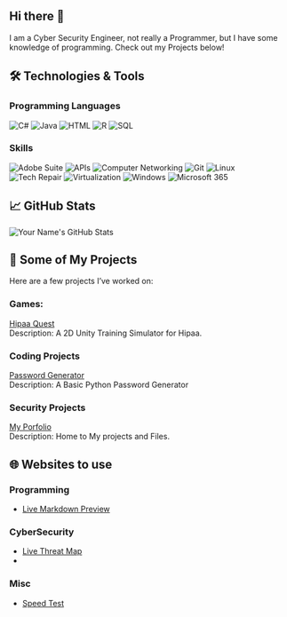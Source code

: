 ## Hi there 👋
I am a Cyber Security Engineer, not really a Programmer, but I have some knowledge of programming. Check out my Projects below!
<!--
**Klentz37/Klentz37** is a ✨ _special_ ✨ repository because its `README.md` (this file) appears on your GitHub profile.

Here are some ideas to get you started:

- 🔭 I’m currently working on ...
- 🌱 I’m currently learning ...
- 👯 I’m looking to collaborate on ...
- 🤔 I’m looking for help with ...
- 💬 Ask me about ...
- 📫 How to reach me: ...
- 😄 Pronouns: ...
- ⚡ Fun fact: ...
-->
## 🛠️ Technologies & Tools
<h3>Programming Languages</h3>
<p>
  <img alt="C#" src="https://img.shields.io/badge/-C%23-68217A?style=flat-square&logo=c-sharp&logoColor=white" />
  <img alt="Java" src="https://img.shields.io/badge/-Java-007396?style=flat-square&logo=java&logoColor=white" />
  <img alt="HTML" src="https://img.shields.io/badge/-HTML-E34F26?style=flat-square&logo=html5&logoColor=white" />
  <img alt="R" src="https://img.shields.io/badge/-R-276DC3?style=flat-square&logo=r&logoColor=white" />
  <img alt="SQL" src="https://img.shields.io/badge/-SQL-4479A1?style=flat-square&logo=sql&logoColor=white" />
</p>

<h3>Skills</h3>
<p>
  <img alt="Adobe Suite" src="https://img.shields.io/badge/-Adobe%20Suite-FF0000?style=flat-square&logo=adobe&logoColor=white" />
  <img alt="APIs" src="https://img.shields.io/badge/-APIs-4A90E2?style=flat-square&logo=api&logoColor=white" />
  <img alt="Computer Networking" src="https://img.shields.io/badge/-Computer%20Networking-3498DB?style=flat-square&logo=networking&logoColor=white" />
  <img alt="Git" src="https://img.shields.io/badge/-Git-F05032?style=flat-square&logo=git&logoColor=white" />
  <img alt="Linux" src="https://img.shields.io/badge/-Linux-FCC624?style=flat-square&logo=linux&logoColor=white" />
  <img alt="Tech Repair" src="https://img.shields.io/badge/-Tech%20Repair-7B8D8E?style=flat-square&logo=tools&logoColor=white" />
  <img alt="Virtualization" src="https://img.shields.io/badge/-Virtualization-2C7DF7?style=flat-square&logo=virtualbox&logoColor=white" />
  <img alt="Windows" src="https://img.shields.io/badge/-Windows-00A4EF?style=flat-square&logo=windows&logoColor=white" />
  <img alt="Microsoft 365" src="https://img.shields.io/badge/-Microsoft%20365-D83B01?style=flat-square&logo=microsoft&logoColor=white" />
</p>

## 📈 GitHub Stats

![Your Name's GitHub Stats](https://github-readme-stats.vercel.app/api?username=klentz37&show_icons=true&hide_title=true&hide=prs&count_private=true&hide_border=true&theme=dark)

## 💼 Some of My Projects

Here are a few projects I’ve worked on:

### Games:
[Hipaa Quest](https://github.com/Klentz37/HipaaQuest)  
Description: A 2D Unity Training Simulator for Hipaa.

### Coding Projects
[Password Generator](https://github.com/Klentz37/Portfolio/)  
Description: A Basic Python Password Generator 

### Security Projects
[My Porfolio](https://github.com/Klentz37/Portfolio)  
Description: Home to My projects and Files.


## 🌐 Websites to use

### Programming

- [Live Markdown Preview](https://markdownlivepreview.com/)

### CyberSecurity

- [Live Threat Map](https://cybermap.kaspersky.com/)
- 

### Misc

- [Speed Test](https://speed.cloudflare.com/)
